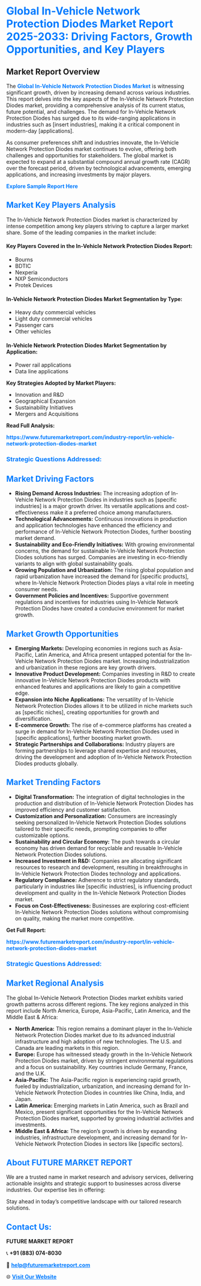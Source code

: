 <h1 style="color: #007BFF;">Global In-Vehicle Network Protection Diodes Market Report 2025-2033: Driving Factors, Growth Opportunities, and Key Players</h1>

<section id="overview">
<h2>Market Report Overview</h2>
<p>The <a href="https://www.futuremarketreport.com/industry-report/in-vehicle-network-protection-diodes-market" style="color: #007BFF; text-decoration: none;"><strong>Global In-Vehicle Network Protection Diodes Market</strong></a> is witnessing significant growth, driven by increasing demand across various industries. This report delves into the key aspects of the In-Vehicle Network Protection Diodes market, providing a comprehensive analysis of its current status, future potential, and challenges. The demand for In-Vehicle Network Protection Diodes has surged due to its wide-ranging applications in industries such as [insert industries], making it a critical component in modern-day [applications].</p>
<p>As consumer preferences shift and industries innovate, the In-Vehicle Network Protection Diodes market continues to evolve, offering both challenges and opportunities for stakeholders. The global market is expected to expand at a substantial compound annual growth rate (CAGR) over the forecast period, driven by technological advancements, emerging applications, and increasing investments by major players.</p>
</section>

<section id="overview">
<p><a href="https://www.futuremarketreport.com/request-sample/reportId=46613" style="color: #007BFF; text-decoration: none;"><strong>Explore Sample Report Here</strong></a></p>
</section>

<section id="key-players">
<h2 style="color: #007BFF;">Market Key Players Analysis</h2>
<p>The In-Vehicle Network Protection Diodes market is characterized by intense competition among key players striving to capture a larger market share. Some of the leading companies in the market include:</p>
<h4>Key Players Covered in the In-Vehicle Network Protection Diodes Report:</h4>
<ul><li>Bourns</li><li>BDTIC</li><li>Nexperia</li><li>NXP Semiconductors</li><li>Protek Devices</li></ul>
<h4>In-Vehicle Network Protection Diodes Market Segmentation by Type:</h4>
<ul><li>Heavy duty commercial vehicles</li><li>Light duty commercial vehicles</li><li>Passenger cars</li><li>Other vehicles</li></ul>

<h4>In-Vehicle Network Protection Diodes Market Segmentation by Application:</h4>
<ul><li>Power rail applications</li><li>Data line applications</li></ul>
<p><strong>Key Strategies Adopted by Market Players:</strong></p>
<ul>
<li>Innovation and R&D</li>
<li>Geographical Expansion</li>
<li>Sustainability Initiatives</li>
<li>Mergers and Acquisitions</li>
</ul>
</section>

<section>
<p><strong>Read Full Analysis: </strong></p><a href="https://www.futuremarketreport.com/industry-report/in-vehicle-network-protection-diodes-market" style="color: #007BFF; text-decoration: none;"><strong>https://www.futuremarketreport.com/industry-report/in-vehicle-network-protection-diodes-market</strong></a>
<h3 style="color: #007BFF;">Strategic Questions Addressed:</h3>
</section>

<section id="driving-factors">
<h2 style="color: #007BFF;">Market Driving Factors</h2>
<ul>
<li><strong>Rising Demand Across Industries:</strong> The increasing adoption of In-Vehicle Network Protection Diodes in industries such as [specific industries] is a major growth driver. Its versatile applications and cost-effectiveness make it a preferred choice among manufacturers.</li>
<li><strong>Technological Advancements:</strong> Continuous innovations in production and application technologies have enhanced the efficiency and performance of In-Vehicle Network Protection Diodes, further boosting market demand.</li>
<li><strong>Sustainability and Eco-Friendly Initiatives:</strong> With growing environmental concerns, the demand for sustainable In-Vehicle Network Protection Diodes solutions has surged. Companies are investing in eco-friendly variants to align with global sustainability goals.</li>
<li><strong>Growing Population and Urbanization:</strong> The rising global population and rapid urbanization have increased the demand for [specific products], where In-Vehicle Network Protection Diodes plays a vital role in meeting consumer needs.</li>
<li><strong>Government Policies and Incentives:</strong> Supportive government regulations and incentives for industries using In-Vehicle Network Protection Diodes have created a conducive environment for market growth.</li>
</ul>
</section>

<section id="growth-opportunities">
<h2 style="color: #007BFF;">Market Growth Opportunities</h2>
<ul>
<li><strong>Emerging Markets:</strong> Developing economies in regions such as Asia-Pacific, Latin America, and Africa present untapped potential for the In-Vehicle Network Protection Diodes market. Increasing industrialization and urbanization in these regions are key growth drivers.</li>
<li><strong>Innovative Product Development:</strong> Companies investing in R&D to create innovative In-Vehicle Network Protection Diodes products with enhanced features and applications are likely to gain a competitive edge.</li>
<li><strong>Expansion into Niche Applications:</strong> The versatility of In-Vehicle Network Protection Diodes allows it to be utilized in niche markets such as [specific niches], creating opportunities for growth and diversification.</li>
<li><strong>E-commerce Growth:</strong> The rise of e-commerce platforms has created a surge in demand for In-Vehicle Network Protection Diodes used in [specific applications], further boosting market growth.</li>
<li><strong>Strategic Partnerships and Collaborations:</strong> Industry players are forming partnerships to leverage shared expertise and resources, driving the development and adoption of In-Vehicle Network Protection Diodes products globally.</li>
</ul>
</section>

<section id="trending-factors">
<h2 style="color: #007BFF;">Market Trending Factors</h2>
<ul>
<li><strong>Digital Transformation:</strong> The integration of digital technologies in the production and distribution of In-Vehicle Network Protection Diodes has improved efficiency and customer satisfaction.</li>
<li><strong>Customization and Personalization:</strong> Consumers are increasingly seeking personalized In-Vehicle Network Protection Diodes solutions tailored to their specific needs, prompting companies to offer customizable options.</li>
<li><strong>Sustainability and Circular Economy:</strong> The push towards a circular economy has driven demand for recyclable and reusable In-Vehicle Network Protection Diodes solutions.</li>
<li><strong>Increased Investment in R&D:</strong> Companies are allocating significant resources to research and development, resulting in breakthroughs in In-Vehicle Network Protection Diodes technology and applications.</li>
<li><strong>Regulatory Compliance:</strong> Adherence to strict regulatory standards, particularly in industries like [specific industries], is influencing product development and quality in the In-Vehicle Network Protection Diodes market.</li>
<li><strong>Focus on Cost-Effectiveness:</strong> Businesses are exploring cost-efficient In-Vehicle Network Protection Diodes solutions without compromising on quality, making the market more competitive.</li>
</ul>
</section>

<section>
<p><strong>Get Full Report: </strong></p><a href="https://www.futuremarketreport.com/industry-report/in-vehicle-network-protection-diodes-market" style="color: #007BFF; text-decoration: none;"><strong>https://www.futuremarketreport.com/industry-report/in-vehicle-network-protection-diodes-market</strong></a>
<h3 style="color: #007BFF;">Strategic Questions Addressed:</h3>
</section>


<section id="regional-analysis">
<h2 style="color: #007BFF;">Market Regional Analysis</h2>
<p>The global In-Vehicle Network Protection Diodes market exhibits varied growth patterns across different regions. The key regions analyzed in this report include North America, Europe, Asia-Pacific, Latin America, and the Middle East & Africa:</p>
<ul>
<li><strong>North America:</strong> This region remains a dominant player in the In-Vehicle Network Protection Diodes market due to its advanced industrial infrastructure and high adoption of new technologies. The U.S. and Canada are leading markets in this region.</li>
<li><strong>Europe:</strong> Europe has witnessed steady growth in the In-Vehicle Network Protection Diodes market, driven by stringent environmental regulations and a focus on sustainability. Key countries include Germany, France, and the U.K.</li>
<li><strong>Asia-Pacific:</strong> The Asia-Pacific region is experiencing rapid growth, fueled by industrialization, urbanization, and increasing demand for In-Vehicle Network Protection Diodes in countries like China, India, and Japan.</li>
<li><strong>Latin America:</strong> Emerging markets in Latin America, such as Brazil and Mexico, present significant opportunities for the In-Vehicle Network Protection Diodes market, supported by growing industrial activities and investments.</li>
<li><strong>Middle East & Africa:</strong> The region’s growth is driven by expanding industries, infrastructure development, and increasing demand for In-Vehicle Network Protection Diodes in sectors like [specific sectors].</li>
</ul>
</section>

<footer>
<h2 style="color: #007BFF;">About FUTURE MARKET REPORT</h2>
<p>We are a trusted name in market research and advisory services, delivering actionable insights and strategic support to businesses across diverse industries. Our expertise lies in offering:</p>

<p>Stay ahead in today’s competitive landscape with our tailored research solutions.</p>

<h2 style="color: #007BFF;">Contact Us:</h2>
<p><strong>FUTURE MARKET REPORT</strong></p>
<p>📞 <strong>+91 (883) 074-8030</strong></p>
<p>📧 <strong><a href="mailto:help@futuremarketreport.com" style="color: #007BFF;">help@futuremarketreport.com</a></strong></p>
<p>🌐 <strong><a href="https://www.futuremarketreport.com/" style="color: #007BFF;">Visit Our Website</a></strong></p>
</footer>
